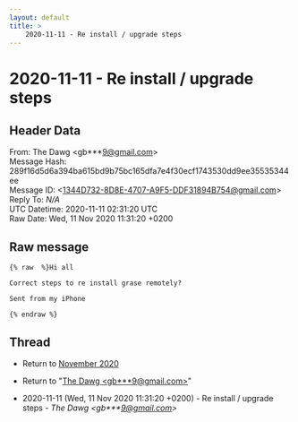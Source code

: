 ```yaml
---
layout: default
title: >
    2020-11-11 - Re install / upgrade steps
---
```


# 2020-11-11 - Re install / upgrade steps

## Header Data

From: The Dawg \<gb***9@gmail.com\><br>
Message Hash: 289f16d5d6a394ba615bd9b75bc165dfa7e4f30ecf1743530dd9ee35535344ee<br>
Message ID: \<1344D732-8D8E-4707-A9F5-DDF31894B754@gmail.com\><br>
Reply To: _N/A_<br>
UTC Datetime: 2020-11-11 02:31:20 UTC<br>
Raw Date: Wed, 11 Nov 2020 11:31:20 +0200<br>

## Raw message

```
{% raw  %}Hi all

Correct steps to re install grase remotely?

Sent from my iPhone

{% endraw %}
```

## Thread

+ Return to [November 2020](/archive/2020/11)

+ Return to "[The Dawg <gb***9<span>@</span>gmail.com>](/authors/gb___9_at_gmail_com)"

+ 2020-11-11 (Wed, 11 Nov 2020 11:31:20 +0200) - Re install / upgrade steps - _The Dawg \<gb***9@gmail.com\>_

